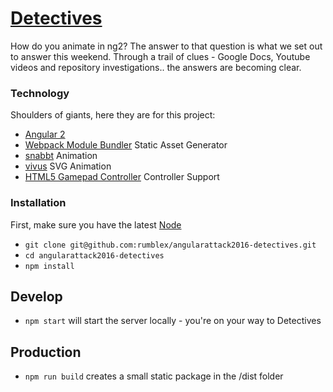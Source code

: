 # [Detectives](http://detectives.2016.angularattack.io/)

How do you animate in ng2? The answer to that question is what we set out to answer this weekend. Through a trail of clues - Google Docs, Youtube videos and repository investigations.. the answers are becoming clear.

### Technology

Shoulders of giants, here they are for this project:

* [Angular 2](https://github.com/angular/quickstart)
* [Webpack Module Bundler](https://github.com/webpack/webpack) Static Asset Generator
* [snabbt](https://github.com/daniel-lundin/snabbt.js) Animation
* [vivus](https://github.com/maxwellito/vivus) SVG Animation
* [HTML5 Gamepad Controller](https://github.com/kallaspriit/HTML5-JavaScript-Gamepad-Controller-Library) Controller Support

### Installation

First, make sure you have the latest [Node](https://nodejs.org)

* `git clone git@github.com:rumblex/angularattack2016-detectives.git`
* `cd angularattack2016-detectives`
* `npm install`

## Develop

* `npm start` will start the server locally - you're on your way to Detectives

## Production

* `npm run build` creates a small static package in the /dist folder